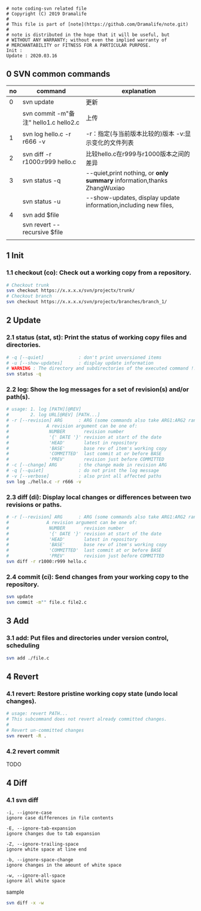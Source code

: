 ```
# note coding-svn related file
# Copyright (C) 2019 Dramalife
# 
# This file is part of [note](https://github.com/Dramalife/note.git)
# 
# note is distributed in the hope that it will be useful, but
# WITHOUT ANY WARRANTY; without even the implied warranty of
# MERCHANTABILITY or FITNESS FOR A PARTICULAR PURPOSE.
Init : 
Update : 2020.03.16
```

## 0 SVN common commands
|no|command|explanation|
|--|--|--|
|0|svn update|更新|
||svn commit -m"备注" hello1.c hello2.c|上传|
|1|svn log hello.c -r r666 -v|-r：指定(与当前版本比较的)版本 -v:显示变化的文件列表|
|2|svn diff -r r1000:r999 hello.c|比较hello.c在r999与r1000版本之间的差异|
|3|svn status -q|--quiet,print nothing, or **only summary** information,thanks ZhangWuxiao|
| |svn status -u |--show-updates, display update information,including new files, |
|4|svn add $file| |
| |svn revert --recursive $file| |
| | | |

## 1 Init
### 1.1 checkout (co): Check out a working copy from a repository.
```bash
# Checkout trunk
svn checkout https://x.x.x.x/svn/projectx/trunk/
# Checkout branch
svn checkout https://x.x.x.x/svn/projectx/branches/branch_1/ 
```

## 2 Update
### 2.1 status (stat, st): Print the status of working copy files and directories.
```bash
# -q [--quiet]             : don't print unversioned items
# -u [--show-updates]      : display update information
# WARNING : The directory and subdirectories of the executed command !!!
svn status -q
```

### 2.2 log: Show the log messages for a set of revision(s) and/or path(s).
```bash
# usage: 1. log [PATH][@REV]
#        2. log URL[@REV] [PATH...]
# -r [--revision] ARG      : ARG (some commands also take ARG1:ARG2 range)
# 			   A revision argument can be one of:
# 				NUMBER       revision number
# 				'{' DATE '}' revision at start of the date
# 				'HEAD'       latest in repository
# 				'BASE'       base rev of item's working copy
# 				'COMMITTED'  last commit at or before BASE
# 				'PREV'       revision just before COMMITTED
# -c [--change] ARG        : the change made in revision ARG
# -q [--quiet]             : do not print the log message
# -v [--verbose]           : also print all affected paths
svn log ./hello.c -r r666 -v
```

### 2.3 diff (di): Display local changes or differences between two revisions or paths.
```bash
# -r [--revision] ARG      : ARG (some commands also take ARG1:ARG2 range)
# 			   A revision argument can be one of:
# 				NUMBER       revision number
# 				'{' DATE '}' revision at start of the date
# 				'HEAD'       latest in repository
# 				'BASE'       base rev of item's working copy
# 				'COMMITTED'  last commit at or before BASE
# 				'PREV'       revision just before COMMITTED
svn diff -r r1000:r999 hello.c
```

### 2.4 commit (ci): Send changes from your working copy to the repository.
```bash
svn update
svn commit -m"" file.c file2.c
```

## 3 Add
### 3.1 add: Put files and directories under version control, scheduling
```bash
svn add ./file.c
```

## 4 Revert
### 4.1 revert: Restore pristine working copy state (undo local changes).
```bash
# usage: revert PATH...
# This subcommand does not revert already committed changes.
#
# Revert un-committed changes
svn revert -R .
```
### 4.2 revert commit
TODO

## 4 Diff
### 4.1 svn diff 
```
-i, --ignore-case
ignore case differences in file contents

-E, --ignore-tab-expansion
ignore changes due to tab expansion

-Z, --ignore-trailing-space
ignore white space at line end

-b, --ignore-space-change
ignore changes in the amount of white space

-w, --ignore-all-space
ignore all white space
```
sample
```bash
svn diff -x -w
```
